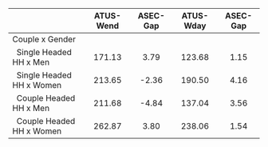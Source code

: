 
|                      |    ATUS-Wend |     ASEC-Gap |    ATUS-Wday |     ASEC-Gap |
| -------------------- | :----------: | :----------: | :----------: | :----------: |
| Couple x Gender      |              |              |              |              |
| &nbsp;&nbsp;Single Headed HH x Men |       171.13 |         3.79 |       123.68 |         1.15 |
| &nbsp;&nbsp;Single Headed HH x Women |       213.65 |        -2.36 |       190.50 |         4.16 |
| &nbsp;&nbsp;Couple Headed HH x Men |       211.68 |        -4.84 |       137.04 |         3.56 |
| &nbsp;&nbsp;Couple Headed HH x Women |       262.87 |         3.80 |       238.06 |         1.54 |

